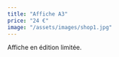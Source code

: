 ```yaml
---
title: "Affiche A3"
price: "24 €"
image: "/assets/images/shop1.jpg"
---
```


Affiche en édition limitée.
